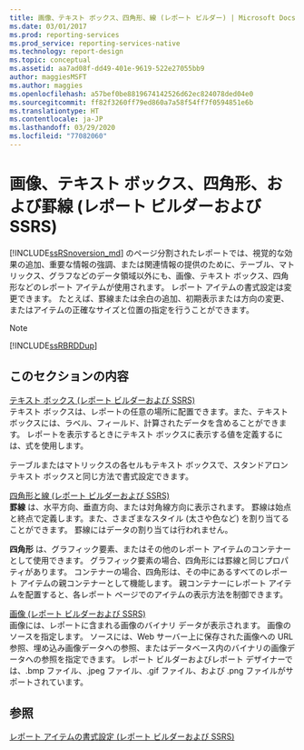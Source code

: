 ```yaml
---
title: 画像、テキスト ボックス、四角形、線 (レポート ビルダー) | Microsoft Docs
ms.date: 03/01/2017
ms.prod: reporting-services
ms.prod_service: reporting-services-native
ms.technology: report-design
ms.topic: conceptual
ms.assetid: aa7ad08f-dd49-401e-9619-522e27055bb9
author: maggiesMSFT
ms.author: maggies
ms.openlocfilehash: a57bef0be8819674142526d62ec824078ded04e0
ms.sourcegitcommit: ff82f3260ff79ed860a7a58f54ff7f0594851e6b
ms.translationtype: HT
ms.contentlocale: ja-JP
ms.lasthandoff: 03/29/2020
ms.locfileid: "77082060"
---
```

# <a name="images-text-boxes-rectangles-and-lines-report-builder-and-ssrs"></a>画像、テキスト ボックス、四角形、および罫線 (レポート ビルダーおよび SSRS)
  [!INCLUDE[ssRSnoversion_md](../../includes/ssrsnoversion-md.md)] のページ分割されたレポートでは、視覚的な効果の追加、重要な情報の強調、または関連情報の提供のために、テーブル、マトリックス、グラフなどのデータ領域以外にも、画像、テキスト ボックス、四角形などのレポート アイテムが使用されます。 レポート アイテムの書式設定は変更できます。 たとえば、罫線または余白の追加、初期表示または方向の変更、またはアイテムの正確なサイズと位置の指定を行うことができます。  
  
> [!NOTE]  
>  [!INCLUDE[ssRBRDDup](../../includes/ssrbrddup-md.md)]  
  
## <a name="in-this-section"></a>このセクションの内容  
 [テキスト ボックス (レポート ビルダーおよび SSRS)](../../reporting-services/report-design/text-boxes-report-builder-and-ssrs.md)  
 テキスト ボックスは、レポートの任意の場所に配置できます。また、テキスト ボックスには、ラベル、フィールド、計算されたデータを含めることができます。 レポートを表示するときにテキスト ボックスに表示する値を定義するには、式を使用します。  
  
 テーブルまたはマトリックスの各セルもテキスト ボックスで、スタンドアロン テキスト ボックスと同じ方法で書式設定できます。  
  
 [四角形と線 &#40;レポート ビルダーおよび SSRS&#41;](../../reporting-services/report-design/rectangles-and-lines-report-builder-and-ssrs.md)  
 **罫線** は、水平方向、垂直方向、または対角線方向に表示されます。 罫線は始点と終点で定義します。また、さまざまなスタイル (太さや色など) を割り当てることができます。 罫線にはデータの割り当ては行われません。  
  
 **四角形** は、グラフィック要素、またはその他のレポート アイテムのコンテナーとして使用できます。 グラフィック要素の場合、四角形には罫線と同じプロパティがあります。 コンテナーの場合、四角形は、その中にあるすべてのレポート アイテムの親コンテナーとして機能します。 親コンテナーにレポート アイテムを配置すると、各レポート ページでのアイテムの表示方法を制御できます。  
  
 [画像 (レポート ビルダーおよび SSRS)](../../reporting-services/report-design/images-report-builder-and-ssrs.md)  
 画像には、レポートに含まれる画像のバイナリ データが表示されます。 画像のソースを指定します。 ソースには、Web サーバー上に保存された画像への URL 参照、埋め込み画像データへの参照、またはデータベース内のバイナリの画像データへの参照を指定できます。 レポート ビルダーおよびレポート デザイナーでは、.bmp ファイル、.jpeg ファイル、.gif ファイル、および .png ファイルがサポートされています。  
  
## <a name="see-also"></a>参照  
 [レポート アイテムの書式設定 &#40;レポート ビルダーおよび SSRS&#41;](../../reporting-services/report-design/formatting-report-items-report-builder-and-ssrs.md)  
  
  
